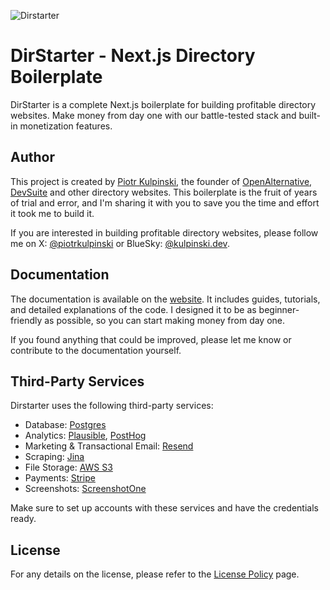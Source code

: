 ![Dirstarter](https://dirstarter.com/opengraph.png)

# DirStarter - Next.js Directory Boilerplate

DirStarter is a complete Next.js boilerplate for building profitable directory websites. Make money from day one with our battle-tested stack and built-in monetization features.

## Author

This project is created by [Piotr Kulpinski](https://kulpinski.dev), the founder of [OpenAlternative](https://openalternative.co), [DevSuite](https://devsuite.co) and other directory websites. This boilerplate is the fruit of years of trial and error, and I'm sharing it with you to save you the time and effort it took me to build it.

If you are interested in building profitable directory websites, please follow me on X: [@piotrkulpinski](https://x.com/piotrkulpinski) or BlueSky: [@kulpinski.dev](https://bsky.app/profile/kulpinski.dev).

## Documentation

The documentation is available on the [website](https://dirstarter.com/docs). It includes guides, tutorials, and detailed explanations of the code. I designed it to be as beginner-friendly as possible, so you can start making money from day one.

If you found anything that could be improved, please let me know or contribute to the documentation yourself.

## Third-Party Services

Dirstarter uses the following third-party services:

- Database: [Postgres](https://postgres.org)
- Analytics: [Plausible](https://plausible.io), [PostHog](https://posthog.com)
- Marketing & Transactional Email: [Resend](https://resend.com)
- Scraping: [Jina](https://jina.ai)
- File Storage: [AWS S3](https://aws.amazon.com/s3)
- Payments: [Stripe](https://stripe.com)
- Screenshots: [ScreenshotOne](https://kulp.in/screenshotone)

Make sure to set up accounts with these services and have the credentials ready.

## License

For any details on the license, please refer to the [License Policy](https://dirstarter.com/license-policy) page.
